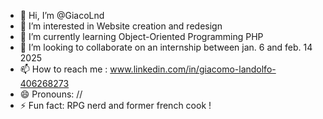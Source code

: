 - 👋 Hi, I’m @GiacoLnd
- 👀 I’m interested in Website creation and redesign
- 🌱 I’m currently learning Object-Oriented Programming PHP
- 💞️ I’m looking to collaborate on an internship between jan. 6 and feb. 14 2025
- 📫 How to reach me : www.linkedin.com/in/giacomo-landolfo-406268273
- 😄 Pronouns: //
- ⚡ Fun fact: RPG nerd and former french cook !

<!---
GiacoLnd/GiacoLnd is a ✨ special ✨ repository because its `README.md` (this file) appears on your GitHub profile.
You can click the Preview link to take a look at your changes.
--->

